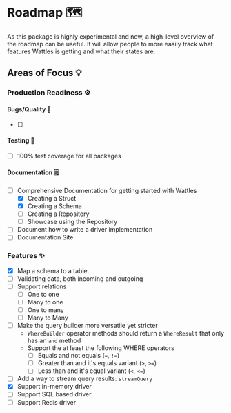 # Roadmap 🗺️

As this package is highly experimental and new, a high-level overview of the roadmap can be useful. It will allow people to more easily track what features Wattles is getting and what their states are.

## Areas of Focus 💡

### Production Readiness ⚙️

#### Bugs/Quality 🐛

- [ ] 

#### Testing 🧪

- [ ] 100% test coverage for all packages

#### Documentation 🗒️

- [ ] Comprehensive Documentation for getting started with Wattles
  - [x] Creating a Struct
  - [x] Creating a Schema
  - [ ] Creating a Repository
  - [ ] Showcase using the Repository
- [ ] Document how to write a driver implementation
- [ ] Documentation Site

### Features ✨

- [x] Map a schema to a table.
- [ ] Validating data, both incoming and outgoing
- [ ] Support relations
  - [ ] One to one
  - [ ] Many to one
  - [ ] One to many
  - [ ] Many to Many
- [ ] Make the query builder more versatile yet stricter
  - `WhereBuilder` operator methods should return a `WhereResult` that only has an `and` method
  - Support the at least the following WHERE operators
    - [ ] Equals and not equals (`=`, `!=`)
    - [ ] Greater than and it's equals variant (`>`, `>=`)
    - [ ] Less than and it's equal variant (`<`, `<=`)
- [ ] Add a way to stream query results: `streamQuery`
- [x] Support in-memory driver
- [ ] Support SQL based driver
- [ ] Support Redis driver